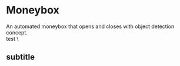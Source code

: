 # Moneybox
An automated moneybox that opens and closes with object detection concept. \
test \
## subtitle
